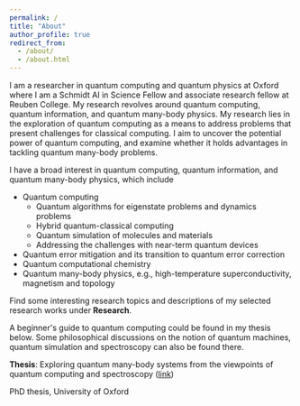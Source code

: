 ```yaml
---
permalink: /
title: "About"
author_profile: true
redirect_from: 
  - /about/
  - /about.html
---
```



I am a researcher in quantum computing and quantum physics at Oxford where I am a Schmidt AI in Science Fellow and associate research fellow at Reuben College. My research revolves around quantum computing, quantum information, and quantum many-body physics. My research lies in the exploration of quantum computing as a means to address problems that present challenges for classical computing. I aim to uncover the potential power of quantum computing, and examine whether it holds advantages in tackling quantum many-body problems. 

I have a broad interest in quantum computing, quantum information, and quantum many-body physics, which include
* Quantum computing
  *  Quantum algorithms for eigenstate problems and dynamics problems
  *  Hybrid quantum-classical computing
  *  Quantum simulation of molecules and materials
  *  Addressing the challenges with near-term quantum devices
* Quantum error mitigation and its transition to quantum error correction
* Quantum computational chemistry
* Quantum many-body physics, e.g., high-temperature superconductivity, magnetism and topology
  
Find some interesting research topics and descriptions of my selected research works under **Research**. 

A beginner's guide to quantum computing could be found in my thesis below. Some philosophical discussions on the notion of quantum machines, quantum simulation and spectroscopy can also be found there.

**Thesis**:
Exploring quantum many-body systems from the viewpoints of quantum computing and spectroscopy ([link](https://ora.ox.ac.uk/objects/uuid:de5499cb-9c49-4be3-acc1-5be4cb81099d))

PhD thesis, University of Oxford



